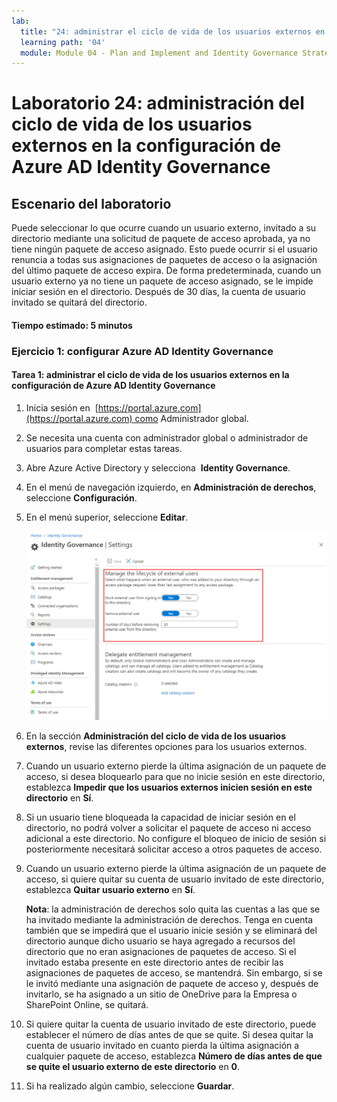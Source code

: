 ```yaml
---
lab:
  title: "24: administrar el ciclo de vida de los usuarios externos en la configuración de Azure\_AD Identity Governance"
  learning path: '04'
  module: Module 04 - Plan and Implement and Identity Governance Strategy
---
```


# Laboratorio 24: administración del ciclo de vida de los usuarios externos en la configuración de Azure AD Identity Governance  

## Escenario del laboratorio

Puede seleccionar lo que ocurre cuando un usuario externo, invitado a su directorio mediante una solicitud de paquete de acceso aprobada, ya no tiene ningún paquete de acceso asignado. Esto puede ocurrir si el usuario renuncia a todas sus asignaciones de paquetes de acceso o la asignación del último paquete de acceso expira. De forma predeterminada, cuando un usuario externo ya no tiene un paquete de acceso asignado, se le impide iniciar sesión en el directorio. Después de 30 días, la cuenta de usuario invitado se quitará del directorio.

#### Tiempo estimado: 5 minutos

### Ejercicio 1: configurar Azure AD Identity Governance

#### Tarea 1: administrar el ciclo de vida de los usuarios externos en la configuración de Azure AD Identity Governance

1. Inicia sesión en  [https://portal.azure.com](https://portal.azure.com) como Administrador global.

2. Se necesita una cuenta con administrador global o administrador de usuarios para completar estas tareas.

3. Abre Azure Active Directory y selecciona  **Identity Governance**.

4. En el menú de navegación izquierdo, en **Administración de derechos**, seleccione **Configuración**.

5. En el menú superior, seleccione **Editar**.

    ![Imagen de pantalla que muestra la página de configuración de Identity Governance con la opción Administración del ciclo de vida de los usuarios externos resaltada.](./media/lp4-mod1-manage-lifcycle-of-ext-users.png)

6. En la sección **Administración del ciclo de vida de los usuarios externos**, revise las diferentes opciones para los usuarios externos.

7. Cuando un usuario externo pierde la última asignación de un paquete de acceso, si desea bloquearlo para que no inicie sesión en este directorio, establezca **Impedir que los usuarios externos inicien sesión en este directorio** en **Sí**.

8. Si un usuario tiene bloqueada la capacidad de iniciar sesión en el directorio, no podrá volver a solicitar el paquete de acceso ni acceso adicional a este directorio. No configure el bloqueo de inicio de sesión si posteriormente necesitará solicitar acceso a otros paquetes de acceso.

9. Cuando un usuario externo pierde la última asignación de un paquete de acceso, si quiere quitar su cuenta de usuario invitado de este directorio, establezca **Quitar usuario externo** en **Sí**.

    **Nota**: la administración de derechos solo quita las cuentas a las que se ha invitado mediante la administración de derechos. Tenga en cuenta también que se impedirá que el usuario inicie sesión y se eliminará del directorio aunque dicho usuario se haya agregado a recursos del directorio que no eran asignaciones de paquetes de acceso. Si el invitado estaba presente en este directorio antes de recibir las asignaciones de paquetes de acceso, se mantendrá. Sin embargo, si se le invitó mediante una asignación de paquete de acceso y, después de invitarlo, se ha asignado a un sitio de OneDrive para la Empresa o SharePoint Online, se quitará.

10. Si quiere quitar la cuenta de usuario invitado de este directorio, puede establecer el número de días antes de que se quite. Si desea quitar la cuenta de usuario invitado en cuanto pierda la última asignación a cualquier paquete de acceso, establezca **Número de días antes de que se quite el usuario externo de este directorio** en **0**.

11. Si ha realizado algún cambio, seleccione **Guardar**.
